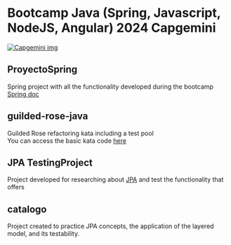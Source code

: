 # Bootcamp  Java (Spring, Javascript, NodeJS, Angular) 2024 Capgemini 
[![Capgemini img](https://www.capgemini.com/wp-content/themes/capgemini2020/assets/images/logo.svg)](https://www.capgemini.com/)

## ProyectoSpring
Spring project with all the functionality developed during the bootcamp
[Spring doc](https://spring.io/)
## guilded-rose-java
Guilded Rose refactoring kata including a test pool  
You can access the basic kata code [here](https://github.com/emilybache/GildedRose-Refactoring-Kata)
## JPA TestingProject
Project developed for researching about [JPA](https://spring.io/projects/spring-data-jpa) and test the functionality that offers
## catalogo
Project created to practice JPA concepts, the application of the layered model, and its testability.
